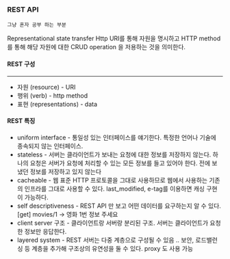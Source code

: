 ### REST API 

```
그냥 혼자 공부 하는 부분
```


Representational state transfer
Http URI를 통해 자원을 명시하고 HTTP method를 통해 해당 자원에 대한 CRUD operation
을 저용하는 것을 의미한다.

#### REST 구성
<hr/>
<ul>
    <li>자원 (resource) - URI</li>
    <li>행위 (verb) - http method</li>
    <li>표현 (representations) - data</li>
</ul>

#### REST 특징
<ul>
    <li>uniform interface - 통일성 있는 인터페이스를 얘기한다. 특정한 언어나 기술에 종속되지 
    않는 인터페이스.</li>
    <li>stateless - 서버는 클라이언트가 보내는 요청에 대한 정보를 저장하지 않는다.
    하나의 요청은 서버가 요청에 처리할 수 있는 모든 정보를 들고 있어야 한다. 전에 보냈던 정보를 저장하고
    있지 않는다</li>
    <li>cacheable - 웹 표준 HTTP 프로토콜을 그대로 사용하므로 웹에서 사용하는 기존의 인프라를
    그대로 사용할 수 있다. last_modified, e-tag를 이용하면 캐싱 구현이 가능하다. </li>
    <li>self descriptiveness - REST API 만 보고 어떤 데이터를 요구하는지 알 수 있다. 
    [get] movies/1 -> 영화 1번 정보 주세요
    </li>
    <li>client server 구조 - 클라이언트랑 서버랑 분리된 구조. 서버는 클라이언트가 요청한 정보만 응답한다.</li>
    <li>layered system - 
    REST 서버는 다중 계층으로 구성될 수 있음 .. 보안, 로드밸런싱 등 계층을 추가해 구조상의 유연성을 둘 수 있다.
    proxy 도 사용 가능</li>
</ul>

